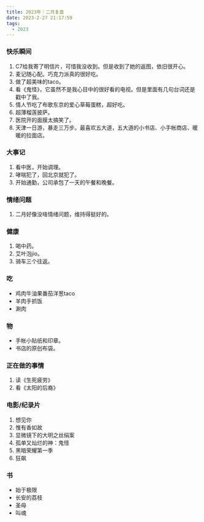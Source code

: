 ```yaml
---
title: 2023年｜二月复盘
date: 2023-2-27 21:17:59
tags:
  - 2023
---
```


### 快乐瞬间

  1. C7给我寄了明信片，可惜我没收到。但是收到了她的返图，依旧很开心。
  2. 麦记随心配。巧克力派真的很好吃。
  3. 做了超美味的taco。
  4. 看《鬼怪》，它虽然不是我心目中的很好看的电视。但是里面有几句台词还是戳中了我。
  5. 情人节吃了布歌东京的爱心草莓蛋糕，超好吃。
  6. 超薄榴莲披萨。
  7. 医院开的面膜太搞笑了。
  8. 天津一日游，暴走三万步。最喜欢五大道，五大道的小书店、小手帐商店、暖暖的拉面店。

### 大事记

  1. 看中医，开始调理。
  2. 哮喘犯了，回北京就犯了。
  3. 开始通勤，公司承包了一天的午餐和晚餐。
   

### 情绪问题

1. 二月好像没啥情绪问题，维持得挺好的。

### 健康

1. 喝中药。
2. 艾叶泡jio。
3. 骑车三个往返。

### 吃

- 鸡肉牛油果番茄洋葱taco
- 羊肉手抓饭
- 涮肉

### 物

- 手帐小贴纸和印章。
- 书店的原创布袋。

### 正在做的事情

1. 读《生死疲劳》
2. 看《太阳的后裔》

### 电影/纪录片

1. 想见你
2. 惟有香如故
3. 显微镜下的大明之丝绢案
4. 孤单又灿烂的神：鬼怪
5. 黑暗荣耀第一季
6. 狂飙
   
### 书
- 始于极限
- 长安的荔枝
- 圣母
- 叫魂